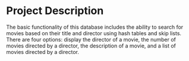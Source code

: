 # Project Description
The basic functionality of this database includes the ability to search for movies based on their title and director using hash tables and skip lists. There are four options: display the director of a movie, the number of movies directed by a director, the description of a movie, and a list of movies directed by a director.
